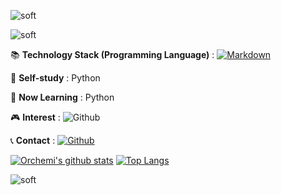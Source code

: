 ![soft](https://capsule-render.vercel.app/api?height=40&type=soft&color=ffffff&text=가슴이%20뛰는%20일을%20찾다&fontColor=ffd700&fontSize=30)

<!--
**Orchemi/I-am** is a ✨ _special_ ✨ repository because its `README.md` (this file) appears on your GitHub profile.

![header](https://capsule-render.vercel.app/api?type=waving&color=auto&height=300&section=header&text=capsule%20render&fontSize=90)


Here are some ideas to get you started:

- 🔭 I’m currently working on ...
- 🌱 I’m currently learning ...
- 👯 I’m looking to collaborate on ...
- 🤔 I’m looking for help with ...
- 💬 Ask me about ...
- 📫 How to reach me: ...
- 😄 Pronouns: ...
- ⚡ Fun fact: ...
- 📝 :memo:
- 💻 :computer:
- 😊 :blush:
-->

![soft](https://capsule-render.vercel.app/api?height=80&type=soft&color=ffd700&text=HAPPY%20DEVELOPER,%20Orchemi&fontColor=ffffff&fontSize=30)

📚 <b>Technology Stack (Programming Language)</b> : 
[![Markdown](https://img.shields.io/badge/Markdown-392F31?logo=Markdown&logoColor=white)](https://github.com/topics/Markdown)

🌱 <b>Self-study</b> : Python

🏫 <b>Now Learning</b> : Python

🎮 <b>Interest</b> : ![Github](https://img.shields.io/badge/Github%20Blog-392F31?logo=Github&logoColor=white) 

📞 <b>Contact</b> : [![Github](http://img.shields.io/badge/-Github%20Blog-black?style=flat-square&logo=github&link=https://Orchemi.github.io/)](https://Orchemi.github.io/)

[![Orchemi's github stats](https://github-readme-stats.vercel.app/api?username=Orchemi)](https://github.com/anuraghazra/github-readme-stats)
[![Top Langs](https://github-readme-stats.vercel.app/api/top-langs/?username=Orchemi&layout=compact)](https://github.com/anuraghazra/github-readme-stats)

![soft](https://capsule-render.vercel.app/api?height=10&type=soft&color=ffd700&fontColor=ffffff&fontSize=30&section=footer)
